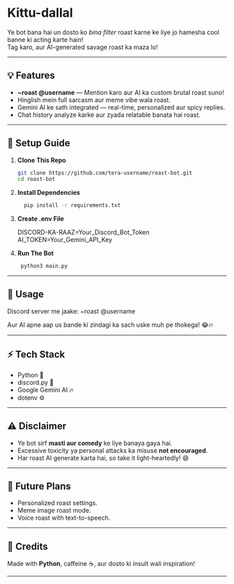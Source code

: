 # Kittu-dallal
Ye bot bana hai un dosto ko *bina filter* roast karne ke liye jo hamesha cool banne ki acting karte hain!  
Tag karo, aur AI-generated savage roast ka maza lo!  

---

## 💡 Features

- **~roast @username** — Mention karo aur AI ka custom brutal roast suno!
- Hinglish mein full sarcasm aur meme vibe wala roast.
- Gemini AI ke sath integrated — real-time, personalized aur spicy replies.
- Chat history analyze karke aur zyada relatable banata hai roast.

---

## 🚀 Setup Guide

1. **Clone This Repo**
   ```bash
   git clone https://github.com/tera-username/roast-bot.git
   cd roast-bot
   ```

2. **Install Dependencies**
    ```bash
      pip install -r requirements.txt
    ```
3. **Create .env File**

    DISCORD-KA-RAAZ=Your_Discord_Bot_Token
    AI_TOKEN=Your_Gemini_API_Key


4.	**Run The Bot**
  	```bash
     python3 main.py
    ```

---

## 🧠 Usage

Discord server me jaake:
~roast @username

Aur AI apne aap us bande ki zindagi ka sach uske muh pe thokega! 😂🔥

---

## ⚡ Tech Stack

- Python 🐍  
- discord.py 💬  
- Google Gemini AI 🔥  
- dotenv ⚙️  

---

## ⚠️ Disclaimer

- Ye bot sirf **masti aur comedy** ke liye banaya gaya hai.
- Excessive toxicity ya personal attacks ka misuse **not encouraged**.
- Har roast AI generate karta hai, so take it light-heartedly! 😄

---

## 🎯 Future Plans

- Personalized roast settings.
- Meme image roast mode.
- Voice roast with text-to-speech.

---

## 💖 Credits

Made with **Python**, caffeine ☕, aur dosto ki insult wali inspiration!

---
